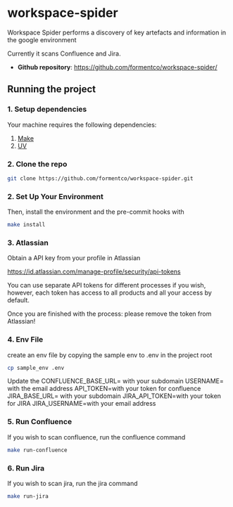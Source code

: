 # workspace-spider

Workspace Spider performs a discovery of key artefacts and information in the google environment

Currently it scans Confluence and Jira.

- **Github repository**: <https://github.com/formentco/workspace-spider/>


## Running the project

### 1. Setup dependencies
Your machine requires the following dependencies:

1. [Make](https://www.gnu.org/software/make/)
2. [UV](https://github.com/astral-sh/uv/releases)
 

### 2. Clone the repo

```bash
git clone https://github.com/formentco/workspace-spider.git
```


### 2. Set Up Your Environment

Then, install the environment and the pre-commit hooks with

```bash
make install
```

### 3. Atlassian

Obtain a API key from your profile in Atlassian

https://id.atlassian.com/manage-profile/security/api-tokens

You can use separate API tokens for different processes if you wish, however, each token has access to all products and all your access by default.

Once you are finished with the process: please remove the token from Atlassian! 

### 4. Env File

create an env file by copying the sample env to .env in the project root

```bash
cp sample_env .env
```

Update the 
CONFLUENCE_BASE_URL= with your subdomain
USERNAME= with the email address 
API_TOKEN=with your token for confluence
JIRA_BASE_URL= with your subdomain 
JIRA_API_TOKEN=with your token for JIRA
JIRA_USERNAME=with your email address


### 5. Run Confluence
If you wish to scan confluence, run the confluence command

```bash
make run-confluence
```

### 6. Run Jira
If you wish to scan jira, run the jira command

```bash
make run-jira
```